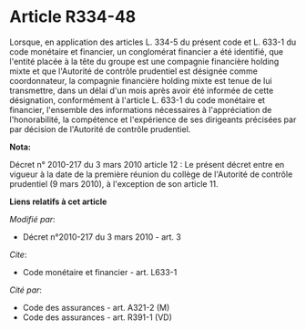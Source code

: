 # Article R334-48

Lorsque, en application des articles L. 334-5 du présent code et L. 633-1 du code monétaire et financier, un conglomérat
financier a été identifié, que l'entité placée à la tête du groupe est une compagnie financière holding mixte et que
l'Autorité de contrôle prudentiel est désignée comme coordonnateur, la compagnie financière holding mixte est tenue de lui
transmettre, dans un délai d'un mois après avoir été informée de cette désignation, conformément à l'article L. 633-1 du code
monétaire et financier, l'ensemble des informations nécessaires à l'appréciation de l'honorabilité, la compétence et
l'expérience de ses dirigeants précisées par par décision de l'Autorité de contrôle prudentiel.

**Nota:**

Décret n° 2010-217 du 3 mars 2010 article 12 : Le présent décret entre en vigueur à la date de la première réunion du collège
de l'Autorité de contrôle prudentiel (9 mars 2010), à l'exception de son article 11.

**Liens relatifs à cet article**

_Modifié par_:

  - Décret n°2010-217 du 3 mars 2010 - art. 3

_Cite_:

  - Code monétaire et financier - art. L633-1

_Cité par_:

  - Code des assurances - art. A321-2 (M)
  - Code des assurances - art. R391-1 (VD)

